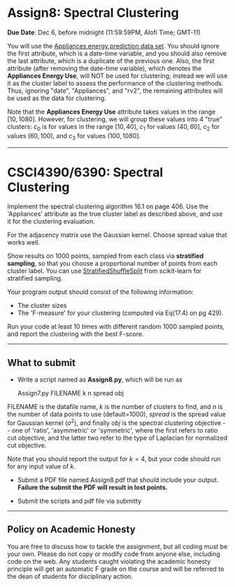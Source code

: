 <!--
.. title: CSCI4390-6390 Assign8
.. slug: dm_assign8
.. date: 2021-11-24 19:00:01 UTC-04:00
.. tags: 
.. category: 
.. link: 
.. description: 
.. has_math: True
.. type: text
-->

# Assign8: Spectral Clustering

**Due Date**: Dec 6, before midnight (11:59:59PM, Alofi Time; GMT-11)


You will use the 
[Appliances energy prediction data set](https://archive.ics.uci.edu/ml/datasets/Appliances+energy+prediction#).
You should ignore the first attribute, which is a date-time variable,
and you should also remove the last attribute, which is a duplicate of
the previous one. Also, the first attribute (after removing the
date-time variable), which denotes the
**Appliances Energy Use**, will NOT be used for clustering; instead we
will use it as the cluster label to assess the performance of the
clustering methods. Thus, ignoring "date", "Appliances", and "rv2", 
the remaining attributes will be used as the data for clustering.

Note that the **Appliances Energy Use** attribute takes values in the range
$[10,1080]$. However, for clustering, we will group these values into 4
"true" clusters: $c_0$ is for values in the range $[10,40]$, $c_1$ for
values $(40,60]$, $c_2$ for values $(60,100]$, and $c_3$ for values
$(100,1080]$.

---

# CSCI4390/6390: Spectral Clustering

Implement the spectral clustering algorithm 16.1 on page 406.
Use the 'Appliances' attribute as
the true cluster label as described above, and use it for the clustering
evaluation. 

For the adjacency matrix use the Gaussian kernel. Choose spread value that
works well.

Show results on 1000 points, sampled from each class via **stratified sampling**,
so that you choose a proportional number of points from each cluster
label. You can use [StratifiedShuffleSplit](https://scikit-learn.org/stable/modules/generated/sklearn.model_selection.StratifiedShuffleSplit.html) from scikit-learn for
stratified sampling.

Your program output should consist of the following information:

* The cluster sizes
* The 'F-measure' for your clustering (computed via Eq(17.4) on pg 429).

Run your code at least 10 times with different random 1000 sampled points, 
and report the clustering with the best F-score.

---

## What to submit

* Write a script named as **Assign8.py**, which will be run as 
      
   Assign7.py FILENAME k n spread obj
   
 FILENAME is the datafile name, $k$ is the number of clusters to find, and
 $n$ is the number of data points to use (default=1000), $spread$ is
 the spread value for Gaussian kernel ($\sigma^2$), and finally $obj$ is the spectral clustering
 objective -- one of 'ratio', 'asymmetric' or 'symmetric', where the first
 refers to ratio cut objective, and the latter
 two refer to the type of Laplacian for normalized cut objective.

 Note that you should report the
 output for $k=4$, but your code should run for any input value of $k$.

* Submit a PDF file named Assign8.pdf that should include your output. 
 **Failure the submit the PDF will result in lost points.** 

* Submit the scripts and pdf file via submitty

---

## Policy on Academic Honesty

You are free to discuss how to tackle the assignment, but all coding
must be your own. Please do not copy or modify code from anyone else,
including code on the web. Any students caught violating the academic
honesty principle will get an automatic F grade on the course and will
be referred to the dean of students for disciplinary action.

